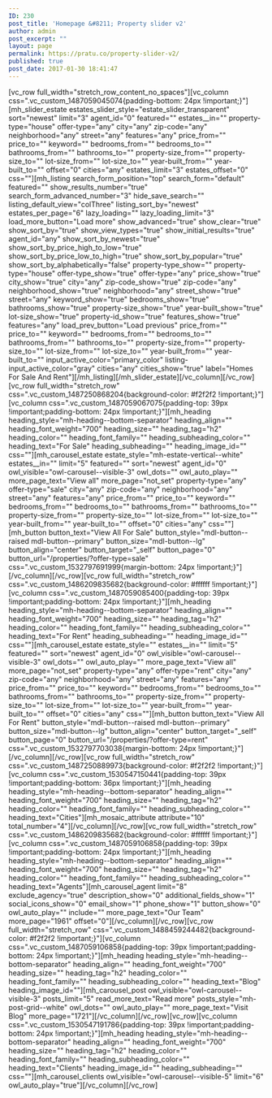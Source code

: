 ```yaml
---
ID: 230
post_title: 'Homepage &#8211; Property slider v2'
author: admin
post_excerpt: ""
layout: page
permalink: https://pratu.co/property-slider-v2/
published: true
post_date: 2017-01-30 18:41:47
---
```

<p>[vc_row full_width="stretch_row_content_no_spaces"][vc_column css=".vc_custom_1487059045074{padding-bottom: 24px !important;}"][mh_slider_estate estates_slider_style="estate_slider_transparent" sort="newest" limit="3" agent_id="0" featured="" estates__in="" property-type="house" offer-type="any" city="any" zip-code="any" neighborhood="any" street="any" features="any" price_from="" price_to="" keyword="" bedrooms_from="" bedrooms_to="" bathrooms_from="" bathrooms_to="" property-size_from="" property-size_to="" lot-size_from="" lot-size_to="" year-built_from="" year-built_to="" offset="0" cities="any" estates_limit="3" estates_offset="0" css=""][mh_listing search_form_position="top" search_form="default" featured="" show_results_number="true" search_form_advanced_number="3" hide_save_search="" listing_default_view="colThree" listing_sort_by="newest" estates_per_page="6" lazy_loading="" lazy_loading_limit="3" load_more_button="Load more" show_advanced="true" show_clear="true" show_sort_by="true" show_view_types="true" show_initial_results="true" agent_id="any" show_sort_by_newest="true" show_sort_by_price_high_to_low="true" show_sort_by_price_low_to_high="true" show_sort_by_popular="true" show_sort_by_alphabetically="false" property-type_show="" property-type="house" offer-type_show="true" offer-type="any" price_show="true" city_show="true" city="any" zip-code_show="true" zip-code="any" neighborhood_show="true" neighborhood="any" street_show="true" street="any" keyword_show="true" bedrooms_show="true" bathrooms_show="true" property-size_show="true" year-built_show="true" lot-size_show="true" property-id_show="true" features_show="true" features="any" load_prev_button="Load previous" price_from="" price_to="" keyword="" bedrooms_from="" bedrooms_to="" bathrooms_from="" bathrooms_to="" property-size_from="" property-size_to="" lot-size_from="" lot-size_to="" year-built_from="" year-built_to="" input_active_color="primary_color" listing-input_active_color="gray" cities="any" cities_show="true" label="Homes For Sale And Rent"][/mh_listing][/mh_slider_estate][/vc_column][/vc_row][vc_row full_width="stretch_row" css=".vc_custom_1487250868204{background-color: #f2f2f2 !important;}"][vc_column css=".vc_custom_1487059067075{padding-top: 39px !important;padding-bottom: 24px !important;}"][mh_heading heading_style="mh-heading--bottom-separator" heading_align="" heading_font_weight="700" heading_size="" heading_tag="h2" heading_color="" heading_font_family="" heading_subheading_color="" heading_text="For Sale" heading_subheading="" heading_image_id="" css=""][mh_carousel_estate estate_style="mh-estate-vertical--white" estates__in="" limit="5" featured="" sort="newest" agent_id="0" owl_visible="owl-carousel--visible-3" owl_dots="" owl_auto_play="" more_page_text="View all" more_page="not_set" property-type="any" offer-type="sale" city="any" zip-code="any" neighborhood="any" street="any" features="any" price_from="" price_to="" keyword="" bedrooms_from="" bedrooms_to="" bathrooms_from="" bathrooms_to="" property-size_from="" property-size_to="" lot-size_from="" lot-size_to="" year-built_from="" year-built_to="" offset="0" cities="any" css=""][mh_button button_text="View All For Sale" button_style="mdl-button--raised mdl-button--primary" button_size="mdl-button--lg" button_align="center" button_target="_self" button_page="0" button_url="/properties/?offer-type=sale" css=".vc_custom_1532797691999{margin-bottom: 24px !important;}"][/vc_column][/vc_row][vc_row full_width="stretch_row" css=".vc_custom_1486209835682{background-color: #ffffff !important;}"][vc_column css=".vc_custom_1487059085400{padding-top: 39px !important;padding-bottom: 24px !important;}"][mh_heading heading_style="mh-heading--bottom-separator" heading_align="" heading_font_weight="700" heading_size="" heading_tag="h2" heading_color="" heading_font_family="" heading_subheading_color="" heading_text="For Rent" heading_subheading="" heading_image_id="" css=""][mh_carousel_estate estate_style="" estates__in="" limit="5" featured="" sort="newest" agent_id="0" owl_visible="owl-carousel--visible-3" owl_dots="" owl_auto_play="" more_page_text="View all" more_page="not_set" property-type="any" offer-type="rent" city="any" zip-code="any" neighborhood="any" street="any" features="any" price_from="" price_to="" keyword="" bedrooms_from="" bedrooms_to="" bathrooms_from="" bathrooms_to="" property-size_from="" property-size_to="" lot-size_from="" lot-size_to="" year-built_from="" year-built_to="" offset="0" cities="any" css=""][mh_button button_text="View All For Rent" button_style="mdl-button--raised mdl-button--primary" button_size="mdl-button--lg" button_align="center" button_target="_self" button_page="0" button_url="/properties/?offer-type=rent" css=".vc_custom_1532797703038{margin-bottom: 24px !important;}"][/vc_column][/vc_row][vc_row full_width="stretch_row" css=".vc_custom_1487250889973{background-color: #f2f2f2 !important;}"][vc_column css=".vc_custom_1530547150441{padding-top: 39px !important;padding-bottom: 36px !important;}"][mh_heading heading_style="mh-heading--bottom-separator" heading_align="" heading_font_weight="700" heading_size="" heading_tag="h2" heading_color="" heading_font_family="" heading_subheading_color="" heading_text="Cities"][mh_mosaic_attribute attribute="10" total_number="4"][/vc_column][/vc_row][vc_row full_width="stretch_row" css=".vc_custom_1486209835682{background-color: #ffffff !important;}"][vc_column css=".vc_custom_1487059106858{padding-top: 39px !important;padding-bottom: 24px !important;}"][mh_heading heading_style="mh-heading--bottom-separator" heading_align="" heading_font_weight="700" heading_size="" heading_tag="h2" heading_color="" heading_font_family="" heading_subheading_color="" heading_text="Agents"][mh_carousel_agent limit="8" exclude_agency="true" description_show="0" additional_fields_show="1" social_icons_show="0" email_show="1" phone_show="1" button_show="0" owl_auto_play="" include="" more_page_text="Our Team" more_page="1961" offset="0"][/vc_column][/vc_row][vc_row full_width="stretch_row" css=".vc_custom_1488459244482{background-color: #f2f2f2 !important;}"][vc_column css=".vc_custom_1487059106858{padding-top: 39px !important;padding-bottom: 24px !important;}"][mh_heading heading_style="mh-heading--bottom-separator" heading_align="" heading_font_weight="700" heading_size="" heading_tag="h2" heading_color="" heading_font_family="" heading_subheading_color="" heading_text="Blog" heading_image_id=""][mh_carousel_post owl_visible="owl-carousel--visible-3" posts_limit="5" read_more_text="Read more" posts_style="mh-post-grid--white" owl_dots="" owl_auto_play="" more_page_text="Visit Blog" more_page="1721"][/vc_column][/vc_row][vc_row][vc_column css=".vc_custom_1530547191786{padding-top: 39px !important;padding-bottom: 24px !important;}"][mh_heading heading_style="mh-heading--bottom-separator" heading_align="" heading_font_weight="700" heading_size="" heading_tag="h2" heading_color="" heading_font_family="" heading_subheading_color="" heading_text="Clients" heading_image_id="" heading_subheading="" css=""][mh_carousel_clients owl_visible="owl-carousel--visible-5" limit="6" owl_auto_play="true"][/vc_column][/vc_row]</p>